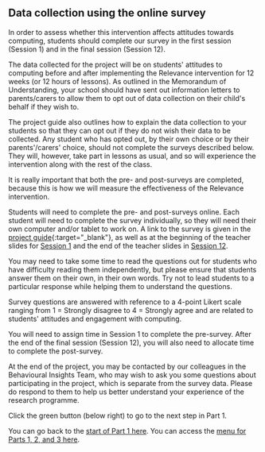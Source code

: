 ## Data collection using the online survey

In order to assess whether this intervention affects attitudes towards computing, students should complete our survey in the first session (Session 1) and in the final session (Session 12).

The data collected for the project will be on students' attitudes to computing before and after implementing the Relevance intervention for 12 weeks (or 12 hours of lessons). As outlined in the Memorandum of Understanding, your school should have sent out information letters to parents/carers to allow them to opt out of data collection on their child's behalf if they wish to.

The project guide also outlines how to explain the data collection to your students so that they can opt out if they do not wish their data to be collected. Any student who has opted out, by their own choice or by their parents'/carers' choice, should not complete the surveys described below. They will, however, take part in lessons as usual, and so will experience the intervention along with the rest of the class.
 
It is really important that both the pre- and post-surveys are completed, because this is how we will measure the effectiveness of the Relevance intervention. 

Students will need to complete the pre- and post-surveys online. Each student will need to complete the survey individually, so they will need their own computer and/or tablet to work on. A link to the survey is given in the [project guide](https://ncce.io/xiv8pO){:target="_blank"}, as well as at the beginning of the teacher slides for [Session 1](https://ncce.io/32M0MZ) and the end of the teacher slides in [Session 12](http://ncce.io/ken2FV).

You may need to take some time to read the questions out for students who have difficulty reading them independently, but please ensure that students answer them on their own, in their own words. Try not to lead students to a particular response while helping them to understand the questions.

Survey questions are answered with reference to a 4-point Likert scale ranging from 1 = Strongly disagree to 4 = Strongly agree and are related to students' attitudes and engagement with computing.

You will need to assign time in Session 1 to complete the pre-survey. After the end of the final session (Session 12), you will also need to allocate time to complete the post-survey.

At the end of the project, you may be contacted by our colleagues in the Behavioural Insights Team, who may wish to ask you some questions about participating in the project, which is separate from the survey data. Please do respond to them to help us better understand your experience of the research programme.

Click the green button (below right) to go to the next step in Part 1.

You can go back to the [start of Part 1 here](https://projects.raspberrypi.org/en/projects/Year8-RelevanceTraining-Part1-GBICi4).
You can access the [menu for Parts 1, 2, and 3 here](https://projects.raspberrypi.org/en/pathways/year8-relevancetraining-gbici4).
